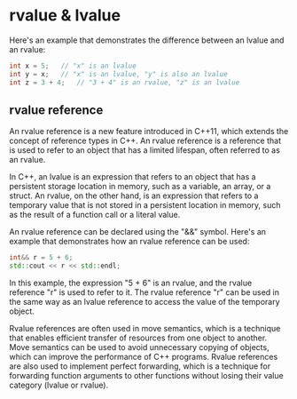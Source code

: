 # rvalue & lvalue

Here's an example that demonstrates the difference between an lvalue and an rvalue:

```c++
int x = 5;   // "x" is an lvalue
int y = x;   // "x" is an lvalue, "y" is also an lvalue
int z = 3 + 4;   // "3 + 4" is an rvalue, "z" is an lvalue
```



## rvalue reference

An rvalue reference is a new feature introduced in C++11, which extends the concept of reference types in C++. An rvalue reference is a reference that is used to refer to an object that has a limited lifespan, often referred to as an rvalue.

In C++, an lvalue is an expression that refers to an object that has a persistent storage location in memory, such as a variable, an array, or a struct. An rvalue, on the other hand, is an expression that refers to a temporary value that is not stored in a persistent location in memory, such as the result of a function call or a literal value.

An rvalue reference can be declared using the "&&" symbol. Here's an example that demonstrates how an rvalue reference can be used:

```c++
int&& r = 5 + 6;
std::cout << r << std::endl;
```

In this example, the expression "5 + 6" is an rvalue, and the rvalue reference "r" is used to refer to it. The rvalue reference "r" can be used in the same way as an lvalue reference to access the value of the temporary object.

Rvalue references are often used in move semantics, which is a technique that enables efficient transfer of resources from one object to another. Move semantics can be used to avoid unnecessary copying of objects, which can improve the performance of C++ programs. Rvalue references are also used to implement perfect forwarding, which is a technique for forwarding function arguments to other functions without losing their value category (lvalue or rvalue).